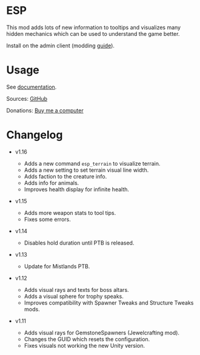 # ESP

This mod adds lots of new information to tooltips and visualizes many hidden mechanics which can be used to understand the game better.

Install on the admin client (modding [guide](https://youtu.be/L9ljm2eKLrk)).

# Usage

See [documentation](https://github.com/JereKuusela/valheim-esp/blob/main/README.md).

Sources: [GitHub](https://github.com/JereKuusela/valheim-esp)

Donations: [Buy me a computer](https://www.buymeacoffee.com/jerekuusela)


# Changelog

- v1.16
	- Adds a new command `esp_terrain` to visualize terrain.
	- Adds a new setting to set terrain visual line width.
	- Adds faction to the creature info.
	- Adds info for animals.
	- Improves health display for infinite health.

- v1.15
	- Adds more weapon stats to tool tips.
	- Fixes some errors.

- v1.14
	- Disables hold duration until PTB is released.

- v1.13
	- Update for Mistlands PTB.

- v1.12
	- Adds visual rays and texts for boss altars.
	- Adds a visual sphere for trophy speaks.
	- Improves compatibility with Spawner Tweaks and Structure Tweaks mods.

- v1.11
	- Adds visual rays for GemstoneSpawners (Jewelcrafting mod).
	- Changes the GUID which resets the configuration.
	- Fixes visuals not working the new Unity version.
